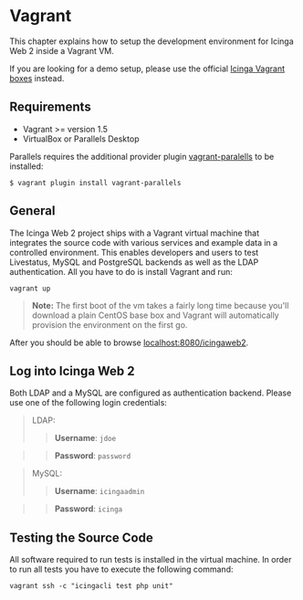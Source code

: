 # Vagrant <a id="vagrant"></a>

This chapter explains how to setup the development environment
for Icinga Web 2 inside a Vagrant VM.

If you are looking for a demo setup, please use the official
[Icinga Vagrant boxes](https://github.com/icinga/icinga-vagrant)
instead.

## <a id="vagrant-requirements"></a>Requirements

* Vagrant &gt;= version 1.5
* VirtualBox or Parallels Desktop

Parallels requires the additional provider plugin
[vagrant-paralells](http://parallels.github.io/vagrant-parallels/docs/) to be installed:

```
$ vagrant plugin install vagrant-parallels
```

## <a id="vagrant-general"></a>General

The Icinga Web 2 project ships with a Vagrant virtual machine that integrates
the source code with various services and example data in a controlled
environment. This enables developers and users to test Livestatus,
MySQL and PostgreSQL backends as well as the LDAP authentication. All you
have to do is install Vagrant and run:

```
vagrant up
```

> **Note:** The first boot of the vm takes a fairly long time because
> you'll download a plain CentOS base box and Vagrant will automatically
> provision the environment on the first go.

After you should be able to browse [localhost:8080/icingaweb2](http://localhost:8080/icingaweb2).

## <a id="vagrant-login"></a>Log into Icinga Web 2

Both LDAP and a MySQL are configured as authentication backend. Please use one of the following login credentials:

> LDAP:
>> **Username**: `jdoe`

>> **Password**: `password`

>MySQL:
>> **Username**: `icingaadmin`

>> **Password**: `icinga`



## <a id="vagrant-testing"></a>Testing the Source Code

All software required to run tests is installed in the virtual machine.
In order to run all tests you have to execute the following command:

```
vagrant ssh -c "icingacli test php unit"
```
